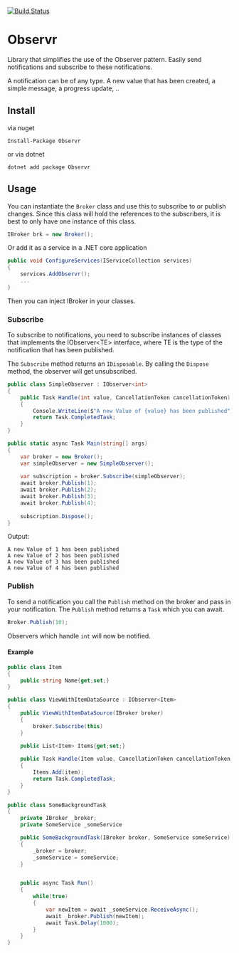 [![Build Status](https://sebastianschoof.visualstudio.com/Observr/_apis/build/status/puppetSpace.Observr?branchName=master)](https://sebastianschoof.visualstudio.com/Observr/_build/latest?definitionId=2&branchName=master)

# Observr
Library that simplifies the use of the Observer pattern. Easily send notifications and subscribe to these notifications.

A notification can be of any type. A new value that has been created, a simple message, a progress update, ..
## Install
via nuget
```
Install-Package Observr
```
or via dotnet
```
dotnet add package Observr
```
## Usage
You can instantiate the `Broker` class and use this to subscribe to or publish changes. Since this class will hold the references to the subscribers, it is best to only have one instance of this class.
```csharp
IBroker brk = new Broker();
```
Or add it as a service in a .NET core application

```csharp
public void ConfigureServices(IServiceCollection services)
{
    services.AddObservr();
    ...
}
```
Then you can inject IBroker in your classes.

### Subscribe
To subscribe to notifications, you need to subscribe instances of classes that implements the IObserver&lt;TE&gt; interface, where TE is the type of the notification that has been published.

The `Subscribe` method returns an `IDisposable`. By calling the `Dispose` method, the observer will get unsubscribed.
```csharp
public class SimpleObserver : IObserver<int>
{
    public Task Handle(int value, CancellationToken cancellationToken)
    {
        Console.WriteLine($"A new Value of {value} has been published");
        return Task.CompletedTask;
    }
}

public static async Task Main(string[] args)
{
    var broker = new Broker();
    var simpleObserver = new SimpleObserver();
    
    var subscription = broker.Subscribe(simpleObserver);
    await broker.Publish(1);
    await broker.Publish(2);
    await broker.Publish(3);
    await broker.Publish(4);
    
    subscription.Dispose();
}

```
Output:
```
A new Value of 1 has been published
A new Value of 2 has been published
A new Value of 3 has been published
A new Value of 4 has been published
```

### Publish
To send a notification you call the `Publish` method on the broker and pass in your notification.
The `Publish` method returns a `Task` which you can await.
```csharp
Broker.Publish(10);
```
Observers which handle `int` will now be notified.
#### Example

```csharp
public class Item
{
    public string Name{get;set;}
}

public class ViewWithItemDataSource : IObserver<Item>
{
    public ViewWithItemDataSource(IBroker broker)
    {
        broker.Subscribe(this)
    }
        
    public List<Item> Items{get;set;}

    public Task Handle(Item value, CancellationToken cancellationToken)
    {
        Items.Add(item);
        return Task.CompletedTask;
    }
}

public class SomeBackgroundTask
{
    private IBroker _broker;
    private SomeService _someService

    public SomeBackgroundTask(IBroker broker, SomeService someService)
    {
        _broker = broker;
        _someService = someService;
    }


    public async Task Run()
    {
        while(true)
        {
            var newItem = await _someService.ReceiveAsync();
            await _broker.Publish(newItem);
            await Task.Delay(1000);
        }
    }
}

```
